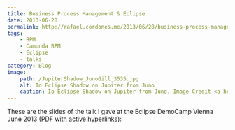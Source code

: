 ```yaml
---
title: Business Process Management & Eclipse
date: 2013-06-28
permalink: http://rafael.cordones.me/2013/06/28/business-process-management-eclipse/
tags: 
    - BPM
    - Camunda BPM
    - Eclipse
    - talks
category: Blog
image: 
    path: /JupiterShadow_JunoGill_3535.jpg
    alt: Io Eclipse Shadow on Jupiter from Juno
    caption: Io Eclipse Shadow on Jupiter from Juno. Image Credit <a href="https://apod.nasa.gov/apod/ap191007.html">NASA</a>.
---
```


These are the slides of the talk I gave at the Eclipse DemoCamp Vienna June 2013 (<a href="https://speakerd.s3.amazonaws.com/presentations/a037c4d0c3ec0130d56c3e03b440dae5/bpm-and-eclipse-eclipse-democamp-kepler-vienna-2013.pdf">PDF with active hyperlinks</a>):

<script async class="speakerdeck-embed" data-id="a037c4d0c3ec0130d56c3e03b440dae5" data-ratio="1.33333333333333" src="//speakerdeck.com/assets/embed.js"></script>
